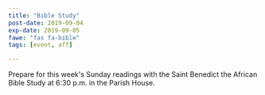 ```yaml
---
title: "Bible Study"
post-date: 2019-09-04
exp-date: 2019-09-05
fawe: "fas fa-bible"
tags: [event, aff]

---
```

Prepare for this week's Sunday readings with the Saint Benedict the African Bible Study at 6:30 p.m. in the Parish House.
